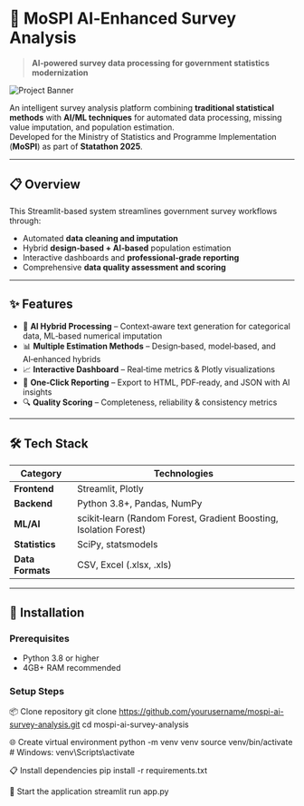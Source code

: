 # 🚀 MoSPI AI‑Enhanced Survey Analysis

> **AI‑powered survey data processing for government statistics modernization**

![Project Banner](https://via.placeholder.com/1200x300.png?text=MoSPI+AI-Enhanced+Survey+Analysis+%7C+Statathon+2025)

An intelligent survey analysis platform combining **traditional statistical methods** with **AI/ML techniques** for automated data processing, missing value imputation, and population estimation.  
Developed for the Ministry of Statistics and Programme Implementation (**MoSPI**) as part of **Statathon 2025**.

---

## 📋 Overview

This Streamlit-based system streamlines government survey workflows through:
- Automated **data cleaning and imputation**
- Hybrid **design‑based + AI‑based** population estimation
- Interactive dashboards and **professional‑grade reporting**
- Comprehensive **data quality assessment and scoring**

---

## ✨ Features

- 🤖 **AI Hybrid Processing** – Context‑aware text generation for categorical data, ML‑based numerical imputation  
- 📊 **Multiple Estimation Methods** – Design‑based, model‑based, and AI‑enhanced hybrids  
- 📈 **Interactive Dashboard** – Real‑time metrics & Plotly visualizations  
- 📄 **One‑Click Reporting** – Export to HTML, PDF‑ready, and JSON with AI insights  
- 🔍 **Quality Scoring** – Completeness, reliability & consistency metrics  

---

## 🛠 Tech Stack

| Category        | Technologies |
|-----------------|--------------|
| **Frontend**    | Streamlit, Plotly |
| **Backend**     | Python 3.8+, Pandas, NumPy |
| **ML/AI**       | scikit‑learn (Random Forest, Gradient Boosting, Isolation Forest) |
| **Statistics**  | SciPy, statsmodels |
| **Data Formats**| CSV, Excel (.xlsx, .xls) |

---

## 🚀 Installation

### **Prerequisites**
- Python 3.8 or higher
- 4GB+ RAM recommended

### **Setup Steps**
📦 Clone repository
git clone https://github.com/yourusername/mospi-ai-survey-analysis.git
cd mospi-ai-survey-analysis

🌐 Create virtual environment
python -m venv venv
source venv/bin/activate # Windows: venv\Scripts\activate

📋 Install dependencies
pip install -r requirements.txt

🚀 Start the application
streamlit run app.py
